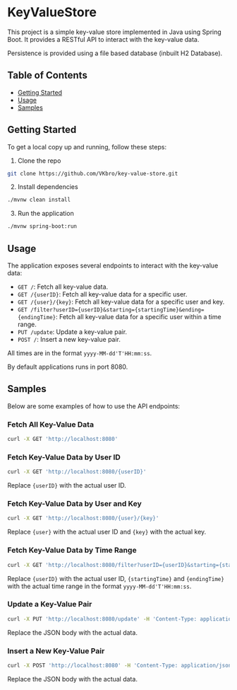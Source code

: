 # KeyValueStore

This project is a simple key-value store implemented in Java using Spring Boot. It provides a RESTful API to interact with the key-value data.

Persistence is provided using a file based database (inbuilt H2 Database).

## Table of Contents
- [Getting Started](#getting-started)
- [Usage](#usage)
- [Samples](#samples)

## Getting Started

To get a local copy up and running, follow these steps:

1. Clone the repo
```bash
git clone https://github.com/VKbro/key-value-store.git
```
2. Install dependencies
```bash
./mvnw clean install
```
3. Run the application
```bash
./mvnw spring-boot:run
```

## Usage

The application exposes several endpoints to interact with the key-value data:

- `GET /`: Fetch all key-value data.
- `GET /{userID}`: Fetch all key-value data for a specific user.
- `GET /{user}/{key}`: Fetch all key-value data for a specific user and key.
- `GET /filter?userID={userID}&starting={startingTime}&ending={endingTime}`: Fetch all key-value data for a specific user within a time range.
- `PUT /update`: Update a key-value pair.
- `POST /`: Insert a new key-value pair.

All times are in the format `yyyy-MM-dd'T'HH:mm:ss`.

By default applications runs in port 8080.

## Samples

Below are some examples of how to use the API endpoints:

### Fetch All Key-Value Data

```bash
curl -X GET 'http://localhost:8080'
```

### Fetch Key-Value Data by User ID

```bash
curl -X GET 'http://localhost:8080/{userID}'
```

Replace `{userID}` with the actual user ID.

### Fetch Key-Value Data by User and Key

```bash
curl -X GET 'http://localhost:8080/{user}/{key}'
```

Replace `{user}` with the actual user ID and `{key}` with the actual key.

### Fetch Key-Value Data by Time Range

```bash
curl -X GET 'http://localhost:8080/filter?userID={userID}&starting={startingTime}&ending={endingTime}'
```

Replace `{userID}` with the actual user ID, `{startingTime}` and `{endingTime}` with the actual time range in the format `yyyy-MM-dd'T'HH:mm:ss`.

### Update a Key-Value Pair

```bash
curl -X PUT 'http://localhost:8080/update' -H 'Content-Type: application/json' -d '{ "id": 1, "userID": "user1", "keyValueData": { "key1": "value1" } }'
```

Replace the JSON body with the actual data.

### Insert a New Key-Value Pair

```bash
curl -X POST 'http://localhost:8080' -H 'Content-Type: application/json' -d '{ "userID": "user1", "keyValueData": { "key1": "value1" } }'
```

Replace the JSON body with the actual data.
